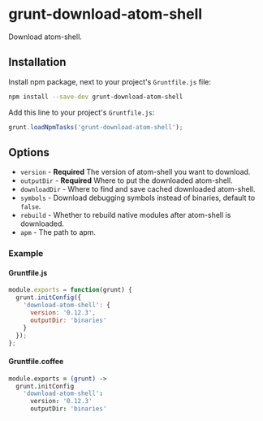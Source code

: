 # grunt-download-atom-shell

Download atom-shell.

## Installation

Install npm package, next to your project's `Gruntfile.js` file:

```sh
npm install --save-dev grunt-download-atom-shell
```

Add this line to your project's `Gruntfile.js`:

```js
grunt.loadNpmTasks('grunt-download-atom-shell');
```

## Options

* `version` - **Required** The version of atom-shell you want to download.
* `outputDir` - **Required** Where to put the downloaded atom-shell.
* `downloadDir` - Where to find and save cached downloaded atom-shell.
* `symbols` - Download debugging symbols instead of binaries, default to `false`.
* `rebuild` - Whether to rebuild native modules after atom-shell is downloaded.
* `apm` - The path to apm.

### Example

#### Gruntfile.js

```js
module.exports = function(grunt) {
  grunt.initConfig({
    'download-atom-shell': {
      version: '0.12.3',
      outputDir: 'binaries'
    }
  });
};
```

#### Gruntfile.coffee

```coffee
module.exports = (grunt) ->
  grunt.initConfig
    'download-atom-shell':
      version: '0.12.3'
      outputDir: 'binaries'
```
